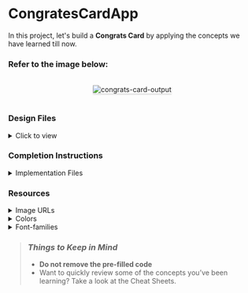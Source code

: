 # CongratesCardApp
In this project, let's build a **Congrats Card** by applying the concepts we have learned till now.

### Refer to the image below:

<br/>
<div style="text-align: center;">
<img src="https://assets.ccbp.in/frontend/content/react-js/congrats-card-lg-output-img.png" alt="congrats-card-output" style="max-width:70%;box-shadow:0 2.8px 2.2px rgba(0, 0, 0, 0.12)">
</div>
<br/>

### Design Files

<details>
<summary>Click to view</summary>

- [Extra Small (Size < 576px), Small (Size >= 576px)](https://assets.ccbp.in/frontend/content/react-js/congrats-card-sm-output-img.png)
- [Medium (Size >= 768px), Large (Size >= 992px) and Extra Large (Size >= 1200px)](https://assets.ccbp.in/frontend/content/react-js/congrats-card-lg-output-img.png)

</details>

### Completion Instructions

<details>
<summary>Implementation Files</summary>
<br/>

Use these files to complete the implementation:

- `index.js`
- `index.css`
</details>

### Resources

<details>
<summary>Image URLs</summary>

- [https://assets.ccbp.in/frontend/react-js/congrats-card-bg.png](https://assets.ccbp.in/frontend/react-js/congrats-card-bg.png)
- [https://assets.ccbp.in/frontend/react-js/congrats-card-profile-img.png](https://assets.ccbp.in/frontend/react-js/congrats-card-profile-img.png)
- [https://assets.ccbp.in/frontend/react-js/congrats-card-watch-img.png](https://assets.ccbp.in/frontend/react-js/congrats-card-watch-img.png)
</details>

<details>
<summary>Colors</summary>

<br/>

<div style="background-color: #0f172a; width: 150px; padding: 10px; color: white">Hex: #0f172a</div>
<div style="background-color: #cffafe; width: 150px; padding: 10px; color: black">Hex: #cffafe</div>
<div style="background-color: #1e293b; width: 150px; padding: 10px; color: white">Hex: #1e293b</div>

</details>

<details>
<summary>Font-families</summary>

- Roboto

</details>

> ### _Things to Keep in Mind_
>
> - **Do not remove the pre-filled code**
> - Want to quickly review some of the concepts you’ve been learning? Take a look at the Cheat Sheets.
